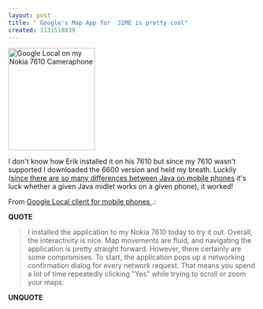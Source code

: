 ```yaml
---
layout: post
title: " Google's Map App for  J2ME is pretty cool"
created: 1131518839
---
```

<a href="http://www.flickr.com/photos/roland/61494976/" title="Google Local on my 7610 showing the Bryght Offices at 525 Seymour Street, Vancouver, BC, Canada!"><img src="http://static.flickr.com/26/61494976_78a0a7ee58_m.jpg" width="176" height="208" alt="Google Local on my Nokia 7610 Cameraphone" /></a>
<p>I don't know how Erik installed it on his 7610 but since my 7610 wasn't supported I downloaded the 6600 version and held my breath. Luckily (<a href="http://www.rolandtanglao.com/archives/2005/11/08/millions_of_j2me_and_series_60_phones_all_slightly_different_does_not_a_platform_make">since there are so many differences between Java on mobile phones</a> it's  luck whether a given Java midlet works on a given phone), it worked!
</p>
<p>From <a href="http://www.eriksmartt.com/blog/archives/189">Google Local client for mobile phones </a>.:</p>
<p><b>QUOTE</b></p><blockquote>I installed the application to my Nokia 7610 today to try it out. Overall, the interactivity is nice. Map movements are fluid, and navigating the application is pretty straight forward. However, there certainly are some compromises. To start, the application pops up a networking confirmation dialog for every network request. That means you spend a lot of time repeatedly clicking "Yes" while trying to scroll or zoom your maps:</blockquote><p><b>UNQUOTE</b></p>



